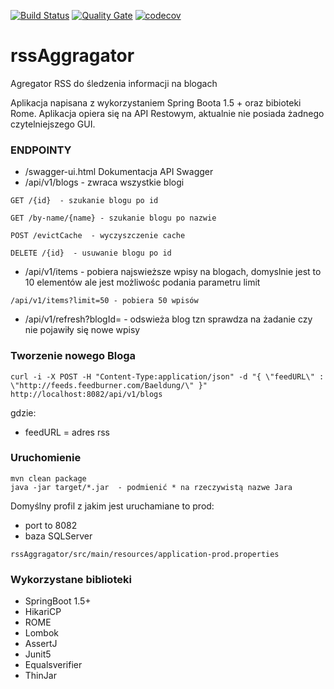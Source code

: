 [![Build Status](https://travis-ci.org/olszewskimichal/rssAggragator.svg?branch=master)](https://travis-ci.org/olszewskimichal/rssAggragator)
[![Quality Gate](https://sonarcloud.io/api/badges/gate?key=pl.michal.olszewski:rss-aggregator)](https://sonarcloud.io/dashboard?id=pl.michal.olszewski%3Arss-aggregator)
[![codecov](https://codecov.io/gh/olszewskimichal/rssAggragator/branch/master/graph/badge.svg)](https://codecov.io/gh/olszewskimichal/rssAggragator)
# rssAggragator
Agregator RSS do śledzenia informacji na blogach

Aplikacja napisana z wykorzystaniem Spring Boota 1.5 + oraz bibioteki Rome.
Aplikacja opiera się na API Restowym, aktualnie nie posiada żadnego czytelniejszego GUI.


### ENDPOINTY ###
* /swagger-ui.html Dokumentacja API Swagger  
* /api/v1/blogs - zwraca wszystkie blogi
```
GET /{id}  - szukanie blogu po id
```
```
GET /by-name/{name} - szukanie blogu po nazwie
```
```
POST /evictCache  - wyczyszczenie cache
```
```
DELETE /{id}  - usuwanie blogu po id
```
* /api/v1/items - pobiera najswieższe wpisy na blogach, domyslnie jest to 10 elementów ale jest możliwośc podania parametru limit
```
/api/v1/items?limit=50 - pobiera 50 wpisów
```
* /api/v1/refresh?blogId= - odswieża blog tzn sprawdza na żadanie czy nie pojawiły się nowe wpisy

### Tworzenie nowego Bloga ###
```
curl -i -X POST -H "Content-Type:application/json" -d "{ \"feedURL\" : \"http://feeds.feedburner.com/Baeldung/\" }" http://localhost:8082/api/v1/blogs
```
gdzie:
- feedURL = adres rss

### Uruchomienie ###
```
mvn clean package
java -jar target/*.jar  - podmienić * na rzeczywistą nazwe Jara
```
Domyślny profil z jakim jest uruchamiane to prod:
- port to 8082
- baza SQLServer
```
rssAggragator/src/main/resources/application-prod.properties
```



### Wykorzystane biblioteki ###
* SpringBoot 1.5+
* HikariCP
* ROME
* Lombok
* AssertJ
* Junit5
* Equalsverifier
* ThinJar
